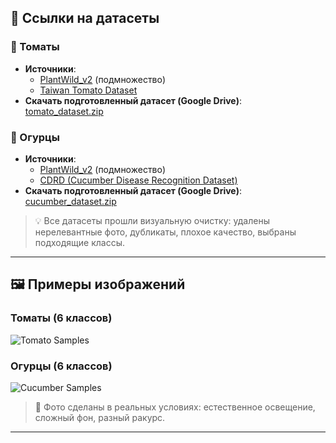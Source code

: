 ## 🔗 Ссылки на датасеты  

### 🍅 Томаты  
- **Источники**:
  - [PlantWild_v2](https://tqwei05.github.io/PlantWild/) (подмножество)  
  - [Taiwan Tomato Dataset](https://data.mendeley.com/datasets/ngdgg79rzb/1)  
- **Скачать подготовленный датасет (Google Drive)**:  
  [tomato_dataset.zip](https://drive.google.com/file/d/1-r1zRGyngkiAlCuHwcAzFL5rhwT07G8M/view?usp=drive_link)  
### 🥒 Огурцы  
- **Источники**:  
  - [PlantWild_v2](https://tqwei05.github.io/PlantWild/) (подмножество)  
  - [CDRD (Cucumber Disease Recognition Dataset)](https://www.sciencedirect.com/science/article/pii/S2352340923004389)  
- **Скачать подготовленный датасет (Google Drive)**:  
  [cucumber_dataset.zip](https://drive.google.com/file/d/18z_83qDkJo7b_jVz3QjOoIgJbB1QfiJG/view?usp=drive_link)  

> 💡 Все датасеты прошли визуальную очистку: удалены нерелевантные фото, дубликаты, плохое качество, выбраны подходящие классы.  
  
---  
  
## 🖼️ Примеры изображений  
  
### Томаты (6 классов)  
![Tomato Samples](samples/tomato_samples_grid.png)  
  
### Огурцы (6 классов)  
![Cucumber Samples](samples/cucumber_samples_grid.png)  

> 📌 Фото сделаны в реальных условиях: естественное освещение, сложный фон, разный ракурс.

---
